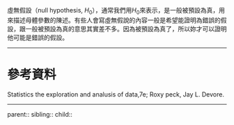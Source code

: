 虛無假設（null hypothesis, $H_0$），通常我們用$H_0$來表示，是一般被預設為真，用來描述母體參數的陳述。有些人會寫虛無假說的內容一般是希望能證明為錯誤的假設，跟一般被預設為真的意思其實差不多。因為被預設為真了，所以妳才可以證明他可能是錯誤的假設。
- - -
# 參考資料
Statistics the exploration and analusis of data,7e; Roxy peck, Jay L. Devore.
- - -
parent::
sibling::
child::